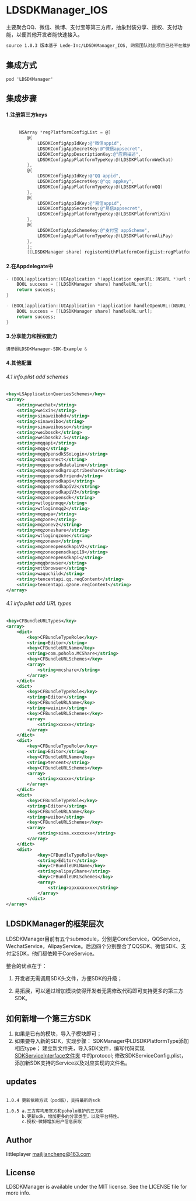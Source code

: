 
# LDSDKManager_IOS
主要聚合QQ、微信、微博、支付宝等第三方库，抽象封装分享、授权、支付功能，以便其他开发者能快速接入。

```xml
source 1.0.3 版本基于 Lede-Inc/LDSDKManager_IOS, 网易团队对此项目已经不在维护，联系无果后，基于业务需求，逐渐演化出现在的版本。
```

## 集成方式

```
pod 'LDSDKManager'
```


## 集成步骤

#### 1.注册第三方keys
```objectivec

     NSArray *regPlatformConfigList = @[
    	@{
    	    LDSDKConfigAppIdKey:@"微信appid",
    	    LDSDKConfigAppSecretKey:@"微信appsecret",
    	    LDSDKConfigAppDescriptionKey:@"应用描述",
    	    LDSDKConfigAppPlatformTypeKey:@(LDSDKPlatformWeChat)
    	},
    	@{
    	    LDSDKConfigAppIdKey:@"QQ appid",
    	    LDSDKConfigAppSecretKey:@"qq appkey",
    	    LDSDKConfigAppPlatformTypeKey:@(LDSDKPlatformQQ)
    	},
    	@{
    	    LDSDKConfigAppIdKey:@"易信appid",
    	    LDSDKConfigAppSecretKey:@"易信appsecret",
    	    LDSDKConfigAppPlatformTypeKey:@(LDSDKPlatformYiXin)
    	},
    	@{
    	    LDSDKConfigAppSchemeKey:@"支付宝 appScheme",
            LDSDKConfigAppPlatformTypeKey:@(LDSDKPlatformAliPay)
    	},
    	];
    	[[LDSDKManager share] registerWithPlatformConfigList:regPlatformConfigList];

```
    	

#### 2.在Appdelegate中
```objectivec
- (BOOL)application:(UIApplication *)application openURL:(NSURL *)url sourceApplication:(NSString *)sourceApplication annotation:(id)annotation {
    BOOL success = [[LDSDKManager share] handleURL:url];
    return success;
}

- (BOOL)application:(UIApplication *)application handleOpenURL:(NSURL *)url {
    BOOL success = [[LDSDKManager share] handleURL:url];
    return success;
}

```

#### 3.分享能力和授权能力
```objectivec
请参照LDSDKManager-SDK-Example & 
```

#### 4.其他配置

###### 4.1 info.plist add schemes
```xml
<key>LSApplicationQueriesSchemes</key>
<array>
    <string>wechat</string>
    <string>weixin</string>
    <string>sinaweibohd</string>
    <string>sinaweibo</string>
    <string>sinaweibosso</string>
    <string>weibosdk</string>
    <string>weibosdk2.5</string>
    <string>mqqapi</string>
    <string>mqq</string>
    <string>mqqOpensdkSSoLogin</string>
    <string>mqqconnect</string>
    <string>mqqopensdkdataline</string>
    <string>mqqopensdkgrouptribeshare</string>
    <string>mqqopensdkfriend</string>
    <string>mqqopensdkapi</string>
    <string>mqqopensdkapiV2</string>
    <string>mqqopensdkapiV3</string>
    <string>mqzoneopensdk</string>
    <string>wtloginmqq</string>
    <string>wtloginmqq2</string>
    <string>mqqwpa</string>
    <string>mqzone</string>
    <string>mqzonev2</string>
    <string>mqzoneshare</string>
    <string>wtloginqzone</string>
    <string>mqzonewx</string>
    <string>mqzoneopensdkapiV2</string>
    <string>mqzoneopensdkapi19</string>
    <string>mqzoneopensdkapi</string>
    <string>mqqbrowser</string>
    <string>mttbrowser</string>
    <string>waquchild</string>
    <string>tencentapi.qq.reqContent</string>
    <string>tencentapi.qzone.reqContent</string>
</array>
```

###### 4.1 info.plist add URL types
```xml
<key>CFBundleURLTypes</key>
<array>
	<dict>
		<key>CFBundleTypeRole</key>
		<string>Editor</string>
		<key>CFBundleURLName</key>
		<string>com.poholo.MCShare</string>
		<key>CFBundleURLSchemes</key>
		<array>
			<string>mcshare</string>
		</array>
	</dict>
	<dict>
		<key>CFBundleTypeRole</key>
		<string>Editor</string>
		<key>CFBundleURLName</key>
		<string>weixin</string>
		<key>CFBundleURLSchemes</key>
		<array>
			<string>xxxxx</string>
		</array>
	</dict>
	<dict>
		<key>CFBundleTypeRole</key>
		<string>Editor</string>
		<key>CFBundleURLName</key>
		<string>tencent</string>
		<key>CFBundleURLSchemes</key>
		<array>
			<string>xxxxx</string>
		</array>
	</dict>
	<dict>
		<key>CFBundleTypeRole</key>
		<string>Editor</string>
		<key>CFBundleURLName</key>
		<string>weibo</string>
		<key>CFBundleURLSchemes</key>
		<array>
			<string>sina.xxxxxxxx</string>
		</array>
	</dict>
	<dict>
    		<key>CFBundleTypeRole</key>
    		<string>Editor</string>
    		<key>CFBundleURLName</key>
    		<string>alipayShare</string>
    		<key>CFBundleURLSchemes</key>
    		<array>
    			<string>apxxxxxxxx</string>
    		</array>
    	</dict>
</array>
```

## LDSDKManager的框架层次
LDSDKManager目前有五个submodule，分别是CoreService，QQService，WechatService，AlipayService。后边四个分别整合了QQSDK、微信SDK、支付宝SDK，他们都依赖于CoreService。

整合的优点在于：
1. 开发者无需调用SDK头文件，方便SDK的升级；

2. 易拓展，可以通过增加模块使得开发者无需修改代码即可支持更多的第三方SDK。


## 如何新增一个第三方SDK

1. 如果是已有的模块，导入子模块即可；
2. 如果要导入新的SDK，实现步骤：
SDKManager中LDSDKPlatformType添加相应type；
建立新文件夹，导入SDK文件，编写代码实现[SDKServiceInterface文件夹](LDSDKManager/CoreService/SDKServiceInterface) 中的protocol;
修改SDKServiceConfig.plist，添加新SDK支持的Service以及对应实现的文件名。

## updates
```xml

1.0.4 更新依赖方式（pod版），支持最新的sdk

1.0.5 a.三方库均用官方和poholo维护的三方库
      b.更新sdk，增加更多的分享类型，以及平台特性。
      c.授权-微博增加用户信息获取
```

## Author
littleplayer mailjiancheng@163.com

## License

LDSDKManager is available under the MIT license. See the LICENSE file for more info.
